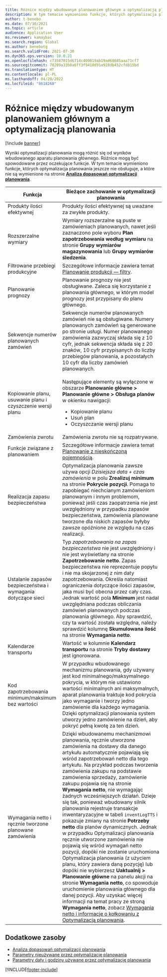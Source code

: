 ```yaml
---
title: Różnice między wbudowanym planowaniem głównym a optymalizacją planowania
description: W tym temacie wymieniono funkcje, których optymalizacja planowania jeszcze nie obsługuje, a które nie są wymienione na stronie Analiza dopasowań optymalizacji planowania.
author: t-benebo
ms.date: 07/30/2021
ms.topic: article
audience: Application User
ms.reviewer: kamaybac
ms.search.region: Global
ms.author: benebotg
ms.search.validFrom: 2021-07-30
ms.dyn365.ops.version: 10.0.21
ms.openlocfilehash: c73587015d6714c409819ab19ad68685aaa71cf7
ms.sourcegitcommit: 70289a33b0a6ff3f9418d91a928db452cfd815bd
ms.translationtype: HT
ms.contentlocale: pl-PL
ms.lasthandoff: 04/20/2022
ms.locfileid: "8618268"
---
```

# <a name="differences-between-built-in-master-planning-and-planning-optimization"></a>Różnice między wbudowanym planowaniem głównym a optymalizacją planowania

[!include [banner](../../includes/banner.md)]

Wyniki optymalizacji planowania mogą różnić się od wyników wbudowanego aparatu planowania głównego. Różnice mogą być spowodowane przez oczekujące funkcje. W tym temacie wymieniono funkcje, których optymalizacja planowania jeszcze nie obsługuje, a które nie są wymienione na stronie **[Analiza dopasowań optymalizacji planowania](planning-optimization-fit-analysis.md)**.

| Funkcja | Bieżące zachowanie w optymalizacji planowania |
|---|---|
| Produkty ilości efektywnej | Produkty ilości efektywnej są uważane za zwykłe produkty.|
| Rozszerzalne wymiary | Wymiary rozszerzalne są puste w zamówieniach planowanych, nawet jeśli zaznaczono pole wyboru **Plan zapotrzebowania według wymiaru** na stronie **Grupy wymiarów magazynowania** lub **Grupy wymiarów śledzenia**. |
| Filtrowane przebiegi produkcyjne | Szczegółowe informacje zawiera temat [Planowanie produkcji — filtry](production-planning.md#filters). |
| Planowanie prognozy | Planowanie prognozy nie jest obsługiwane. Zaleca się korzystanie z planowania głównego, w którym model prognozy jest przypisany do planu głównego. |
| Sekwencje numerów planowanych zamówień | Sekwencje numerów planowanych zamówień nie są obsługiwane. Numery planowanych zamówień są generowane po stronie usługi. Numer planowanego zamówienia zazwyczaj składa się z 10 cyfr, jednak sekwencja składa się z 20 znaków, 10 cyfr przypisanych do liczby przebiegów planowania, a pozostałych 10 cyfr dla liczby zamówień planowanych. |
| Kopiowanie planu, usuwanie planu i czyszczenie wersji planu | <p>Następujące elementy są wyłączone w obszarze **Planowanie główne \> Planowanie główne \> Obsługa planów** w okienku nawigacji:</p><ul><li>Kopiowanie planu</li><li>Usuń plan</li><li>Oczyszczanie wersji planu</li></ul> |
| Zamówienia zwrotu | Zamówienia zwrotu nie są rozpatrywane. |
| Funkcje związane z planowaniem | Szczegółowe informacje zawiera temat [Planowanie z nieskończoną pojemnością](infinite-capacity-planning.md#limitations). |
| Realizacja zapasu bezpieczeństwa | Optymalizacja planowania zawsze używa opcji *Dzisiejsza data + czas zamówienia* w polu **Zrealizuj minimum** na stronie **Pokrycie pozycji**. Pomaga to zapobiegać niechcianym zamówieniom planowanym i innym problemom, ponieważ jeśli czas zaopatrzenia nie jest uwzględniony w przypadku zapasów bezpieczeństwa, zamówienia planowane tworzone dla niskich zapasów byłyby zawsze opóźnione ze względu na czas realizacji. |
| Ustalanie zapasów bezpieczeństwa i wymagania dotyczące sieci | Typ *zapotrzebowania na zapas bezpieczeństwa* nie jest uwzględniony i nie jest wyświetlany na stronie **Zapotrzebowanie netto**. Zapas bezpieczeństwa nie reprezentuje popytu i nie ma skojarzonej z nim daty zapotrzebowania. Określa natomiast ograniczenia dotyczące ilości zapasów, jaka musi być obecna przez cały czas. Jednak wartość pola **Minimum** jest nadal uwzględniana podczas obliczania zamówień planowanych podczas planowania głównego. Aby sprawdzić, czy ta wartość została względna, należy sprawdzić kolumnę **Skumulowana ilość** na stronie **Wymagania netto**. |
| Kalendarze transportu | Wartość w kolumnie **Kalendarz transportu** na stronie **Tryby dostawy** jest ignorowana. |
| Kod zapotrzebowania minimum/maksimum bez wartości| W przypadku wbudowanego mechanizmu planowania, gdy używany jest kod minimalnego/maksymalnego pokrycia, w którym nie ustawiono wartości minimalnych ani maksymalnych, aparat planowania traktuje kod pokrycia jako wymaganie i tworzy jedno zamówienie dla każdego wymagania. Dzięki optymalizacji planowania system utworzy jedno zamówienie na dzień, aby pokryć pełną kwotę za ten dzień.  |
| Wymagania netto i ręcznie tworzone planowane zamówienia | Dzięki wbudowanemu mechanizmowi planowania, ręcznie utworzone zamówienia na dostawy dla danego artykułu automatycznie pojawiają się wśród zapotrzebowań netto dla tego artykułu. Na przykład podczas tworzenia zamówienia zakupu na podstawie zamówienia sprzedaży, zamówienie zakupu pojawia się na stronie **Wymagania netto**, nie wymagając żadnych wcześniejszych działań. Dzieje się tak, ponieważ wbudowany silnik planowania rejestruje transakcje inwentaryzacyjne w tabeli `inventLogTTS` i pokazuje zmiany na stronie **Potrzeby netto** dla planów dynamicznych. Jednak w przypadku Optymalizacji planowania ręcznie utworzone zamówienia nie pojawią się wśród wymagań netto pozycji, dopóki nie zostanie uruchomiona Optymalizacja planowania (z użyciem planu, który zawiera daną pozycję) lub dopóki nie wybierzesz **Uaktualnij \> Planowanie główne** na panelu akcji na stronie **Wymagania netto**, co spowoduje uruchomienie planowania głównego dla danej pozycji. Aby uzyskać więcej informacji na temat pracy ze stroną **Wymagania netto**, zobacz [Wymagania netto i informacje o kołkowaniu z Optymalizacją planowania](net-requirements.md). |

## <a name="additional-resources"></a>Dodatkowe zasoby

- [Analiza dopasowań optymalizacji planowania](planning-optimization-fit-analysis.md)
- [Parametry nieużywane przez optymalizację planowania](not-used-parameters.md)
- [Parametry daty i godziny używane przez optymalizację planowania](date-time-used.md)

[!INCLUDE[footer-include](../../../includes/footer-banner.md)]
